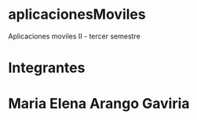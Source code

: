 # aplicacionesMoviles
Aplicaciones moviles II - tercer semestre
# Integrantes
# Maria Elena Arango Gaviria
